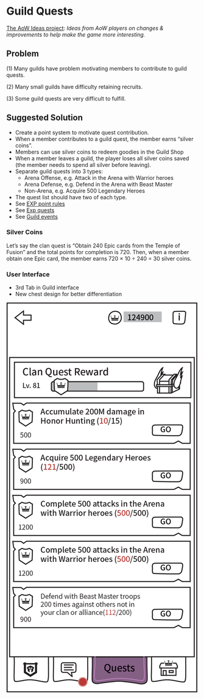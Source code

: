 # Guild Quests

[The AoW Ideas project](https://github.com/nefarious-kitsune/aow.ideas):
*Ideas from AoW players on changes & improvements to help make the game more interesting.*

## Problem

(1) Many guilds have problem motivating members to contribute to guild quests.

(2) Many small guilds have difficulty retaining recruits.

(3) Some guild quests are very difficult to fulfill.

## Suggested Solution

* Create a point system to motivate quest contribution.
* When a member contributes to a guild quest, the member earns “silver coins”.
* Members can use silver coins to redeem goodies in the Guild Shop
* When a member leaves a guild, the player loses all silver coins saved (the member needs to spend all silver before leaving).
* Separate guild quests into 3 types:
   - Arena Offense, e.g. Attack in the Arena with Warrior heroes
   - Arena Defense, e.g. Defend in the Arena with Beast Master
   - Non-Arena, e.g. Acquire 500 Legendary Heroes
* The quest list should have two of each type.
* See [EXP point rules](exp-point-rules)
* See [Exp quests](exp-quests)
* See [Guild events](guild-events)

### Silver Coins

Let’s say the clan quest is “Obtain 240 Epic cards from the Temple of Fusion”
and the total points for completion is 720. Then, when a member obtain one
Epic card, the member earns 720 × 10 ÷ 240 = 30 silver coins.

### User Interface

* 3rd Tab in Guild interface
* New chest design for better differentiation

![Example](../images/ui-guild-quest.png)